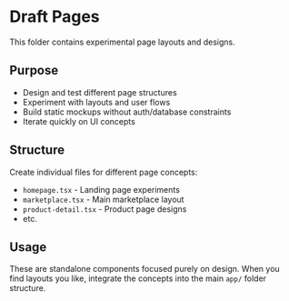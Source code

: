# Draft Pages

This folder contains experimental page layouts and designs.

## Purpose
- Design and test different page structures
- Experiment with layouts and user flows
- Build static mockups without auth/database constraints
- Iterate quickly on UI concepts

## Structure
Create individual files for different page concepts:
- `homepage.tsx` - Landing page experiments
- `marketplace.tsx` - Main marketplace layout
- `product-detail.tsx` - Product page designs
- etc.

## Usage
These are standalone components focused purely on design. When you find layouts you like, integrate the concepts into the main `app/` folder structure.